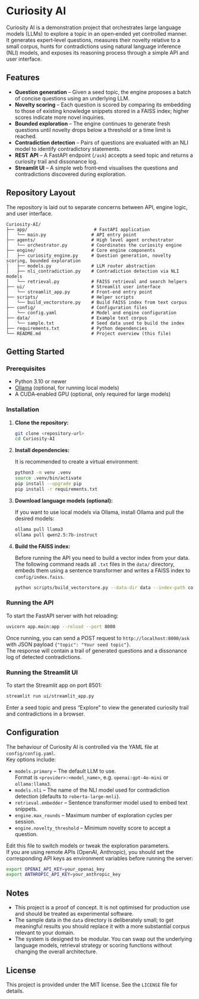 # Curiosity AI

Curiosity AI is a demonstration project that orchestrates large language models (LLMs) to explore a topic in an open‑ended yet controlled manner.  
It generates expert‑level questions, measures their novelty relative to a small corpus, hunts for contradictions using natural language inference (NLI) models, and exposes its reasoning process through a simple API and user interface.

## Features

* **Question generation** – Given a seed topic, the engine proposes a batch of concise questions using an underlying LLM.  
* **Novelty scoring** – Each question is scored by comparing its embedding to those of existing knowledge snippets stored in a FAISS index; higher scores indicate more novel inquiries.
* **Bounded exploration** – The engine continues to generate fresh questions until novelty drops below a threshold or a time limit is reached.
* **Contradiction detection** – Pairs of questions are evaluated with an NLI model to identify contradictory statements.
* **REST API** – A FastAPI endpoint (`/ask`) accepts a seed topic and returns a curiosity trail and dissonance log.
* **Streamlit UI** – A simple web front‑end visualises the questions and contradictions discovered during exploration.

## Repository Layout

The repository is laid out to separate concerns between API, engine logic, and user interface.

```
Curiosity-AI/
├── app/                         # FastAPI application
│   └── main.py                 # API entry point
├── agents/                     # High level agent orchestrator
│   └── orchestrator.py         # Coordinates the curiosity engine
├── engine/                     # Core engine components
│   ├── curiosity_engine.py     # Question generation, novelty scoring, bounded exploration
│   ├── models.py               # LLM router abstraction
│   ├── nli_contradiction.py    # Contradiction detection via NLI models
│   └── retrieval.py            # FAISS retrieval and search helpers
├── ui/                         # Streamlit user interface
│   └── streamlit_app.py        # Front‑end entry point
├── scripts/                    # Helper scripts
│   └── build_vectorstore.py    # Build FAISS index from text corpus
├── config/                     # Configuration files
│   └── config.yaml             # Model and engine configuration
├── data/                       # Example text corpus
│   └── sample.txt              # Seed data used to build the index
├── requirements.txt            # Python dependencies
└── README.md                   # Project overview (this file)
```

## Getting Started

### Prerequisites

* Python 3.10 or newer
* [Ollama](https://ollama.com/) (optional, for running local models)
* A CUDA‑enabled GPU (optional, only required for large models)

### Installation

1. **Clone the repository:**

   ```bash
   git clone <repository-url>
   cd Curiosity-AI
   ```

2. **Install dependencies:**

   It is recommended to create a virtual environment:

   ```bash
   python3 -m venv .venv
   source .venv/bin/activate
   pip install --upgrade pip
   pip install -r requirements.txt
   ```

3. **Download language models (optional):**

   If you want to use local models via Ollama, install Ollama and pull the desired models:

   ```bash
   ollama pull llama3
   ollama pull qwen2.5:7b-instruct
   ```

4. **Build the FAISS index:**

   Before running the API you need to build a vector index from your data.  
   The following command reads all `.txt` files in the `data/` directory, embeds them using a sentence transformer and writes a FAISS index to `config/index.faiss`.

   ```bash
   python scripts/build_vectorstore.py --data-dir data --index-path config/index.faiss
   ```

### Running the API

To start the FastAPI server with hot reloading:

```bash
uvicorn app.main:app --reload --port 8000
```

Once running, you can send a POST request to `http://localhost:8000/ask` with JSON payload `{"topic": "Your seed topic"}`.  
The response will contain a trail of generated questions and a dissonance log of detected contradictions.

### Running the Streamlit UI

To start the Streamlit app on port 8501:

```bash
streamlit run ui/streamlit_app.py
```

Enter a seed topic and press “Explore” to view the generated curiosity trail and contradictions in a browser.

## Configuration

The behaviour of Curiosity AI is controlled via the YAML file at `config/config.yaml`.  
Key options include:

* `models.primary` – The default LLM to use.  
  Format is `<provider>:<model_name>`, e.g. `openai:gpt-4o-mini` or `ollama:llama3`.
* `models.nli` – The name of the NLI model used for contradiction detection (defaults to `roberta-large-mnli`).
* `retrieval.embedder` – Sentence transformer model used to embed text snippets.
* `engine.max_rounds` – Maximum number of exploration cycles per session.
* `engine.novelty_threshold` – Minimum novelty score to accept a question.

Edit this file to switch models or tweak the exploration parameters.  
If you are using remote APIs (OpenAI, Anthropic), you should set the corresponding API keys as environment variables before running the server:

```bash
export OPENAI_API_KEY=your_openai_key
export ANTHROPIC_API_KEY=your_anthropic_key
```

## Notes

* This project is a proof of concept.  It is not optimised for production use and should be treated as experimental software.
* The sample data in the `data` directory is deliberately small; to get meaningful results you should replace it with a more substantial corpus relevant to your domain.
* The system is designed to be modular.  You can swap out the underlying language models, retrieval strategy or scoring functions without changing the overall architecture.

## License

This project is provided under the MIT license.  See the `LICENSE` file for details.